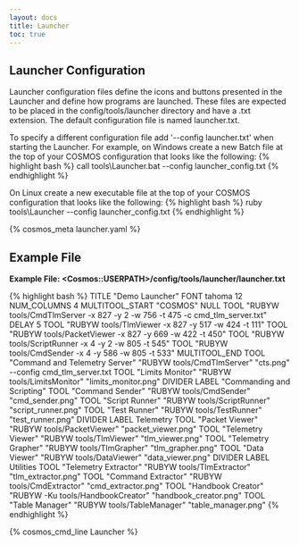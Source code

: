 ```yaml
---
layout: docs
title: Launcher
toc: true
---
```


## Launcher Configuration

Launcher configuration files define the icons and buttons presented in the Launcher and define how programs are launched. These files are expected to be placed in the config/tools/launcher directory and have a .txt extension. The default configuration file is named launcher.txt.

To specify a different configuration file add '--config launcher.txt' when starting the Launcher. For example, on Windows create a new Batch file at the top of your COSMOS configuration that looks like the following:
{% highlight bash %}
call tools\Launcher.bat --config launcher_config.txt
{% endhighlight %}

<div style="clear:both;"></div>

On Linux create a new executable file at the top of your COSMOS configuration that looks like the following:
{% highlight bash %}
ruby tools\Launcher --config launcher_config.txt
{% endhighlight %}

<div style="clear:both;"></div>

{% cosmos_meta launcher.yaml %}

## Example File

**Example File: \<Cosmos::USERPATH\>/config/tools/launcher/launcher.txt**

{% highlight bash %}
TITLE "Demo Launcher"
FONT tahoma 12
NUM_COLUMNS 4
MULTITOOL_START "COSMOS" NULL
TOOL "RUBYW tools/CmdTlmServer -x 827 -y 2 -w 756 -t 475 -c cmd_tlm_server.txt"
DELAY 5
TOOL "RUBYW tools/TlmViewer -x 827 -y 517 -w 424 -t 111"
TOOL "RUBYW tools/PacketViewer -x 827 -y 669 -w 422 -t 450"
TOOL "RUBYW tools/ScriptRunner -x 4 -y 2 -w 805 -t 545"
TOOL "RUBYW tools/CmdSender -x 4 -y 586 -w 805 -t 533"
MULTITOOL_END
TOOL "Command and Telemetry Server" "RUBYW tools/CmdTlmServer" "cts.png" --config cmd_tlm_server.txt
TOOL "Limits Monitor" "RUBYW tools/LimitsMonitor" "limits_monitor.png"
DIVIDER
LABEL "Commanding and Scripting"
TOOL "Command Sender" "RUBYW tools/CmdSender" "cmd_sender.png"
TOOL "Script Runner" "RUBYW tools/ScriptRunner" "script_runner.png"
TOOL "Test Runner" "RUBYW tools/TestRunner" "test_runner.png"
DIVIDER
LABEL Telemetry
TOOL "Packet Viewer" "RUBYW tools/PacketViewer" "packet_viewer.png"
TOOL "Telemetry Viewer" "RUBYW tools/TlmViewer" "tlm_viewer.png"
TOOL "Telemetry Grapher" "RUBYW tools/TlmGrapher" "tlm_grapher.png"
TOOL "Data Viewer" "RUBYW tools/DataViewer" "data_viewer.png"
DIVIDER
LABEL Utilities
TOOL "Telemetry Extractor" "RUBYW tools/TlmExtractor" "tlm_extractor.png"
TOOL "Command Extractor" "RUBYW tools/CmdExtractor" "cmd_extractor.png"
TOOL "Handbook Creator" "RUBYW -Ku tools/HandbookCreator" "handbook_creator.png"
TOOL "Table Manager" "RUBYW tools/TableManager" "table_manager.png"
{% endhighlight %}

{% cosmos_cmd_line Launcher %}
